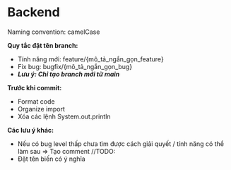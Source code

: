 # Backend

Naming convention: camelCase

**Quy tắc đặt tên branch:**

-   Tính năng mới: feature/{mô_tả_ngắn_gọn_feature}
-   Fix bug: bugfix/{mô_tả_ngắn_gọn_bug}
-   **_Lưu ý: Chỉ tạo branch mới từ main_**

**Trước khi commit:**
-   Format code 
-   Organize import
-   Xóa các lệnh System.out.println

**Các lưu ý khác:**
-   Nếu có bug level thấp chưa tìm được cách giải quyết / tính năng có thể làm sau => Tạo comment //TODO:
-   Đặt tên biến có ý nghĩa 


```
